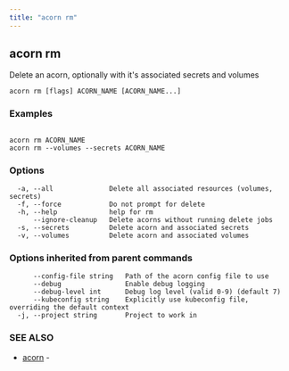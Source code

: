 ```yaml
---
title: "acorn rm"
---
```

## acorn rm

Delete an acorn, optionally with it's associated secrets and volumes

```
acorn rm [flags] ACORN_NAME [ACORN_NAME...]
```

### Examples

```

acorn rm ACORN_NAME
acorn rm --volumes --secrets ACORN_NAME
```

### Options

```
  -a, --all              Delete all associated resources (volumes, secrets)
  -f, --force            Do not prompt for delete
  -h, --help             help for rm
      --ignore-cleanup   Delete acorns without running delete jobs
  -s, --secrets          Delete acorn and associated secrets
  -v, --volumes          Delete acorn and associated volumes
```

### Options inherited from parent commands

```
      --config-file string   Path of the acorn config file to use
      --debug                Enable debug logging
      --debug-level int      Debug log level (valid 0-9) (default 7)
      --kubeconfig string    Explicitly use kubeconfig file, overriding the default context
  -j, --project string       Project to work in
```

### SEE ALSO

* [acorn](acorn.md)	 - 

